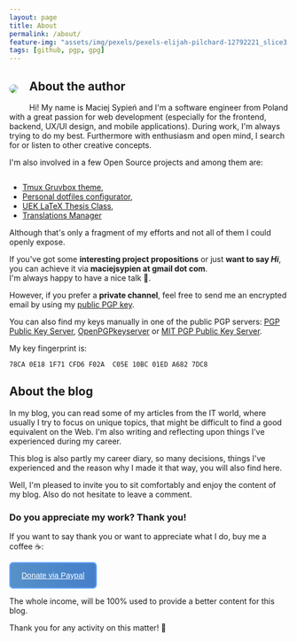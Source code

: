 ```yaml
---
layout: page
title: About
permalink: /about/
feature-img: "assets/img/pexels/pexels-elijah-pilchard-12792221_slice3.jpg"
tags: [github, pgp, gpg]
---
```

<div>
    <img style="
            float: left;
            border-radius: 20px;
            padding: 0;
            margin-top: 25px;
            margin-right: 20px;
            margin-bottom: 20px;
        "
        src="https://secure.gravatar.com/avatar/4d66c5a2d6be57e7cb9bdef200417b4d?s=150"/>
</div>

## About the author

Hi! My name is Maciej Sypień and I'm a software engineer from Poland with a great passion for web development (especially for the frontend, backend, UX/UI design, and mobile applications).
During work, I'm always trying to do my best. Furthermore with enthusiasm and open mind, I search for or listen to other creative concepts.

I'm also involved in a few Open Source projects and among them are:

<div style="clear: both"></div>

-   [Tmux Gruvbox theme][github-egel-tmux-gruvbox],
-   [Personal dotfiles configurator][github-egel-dotfiles],
-   [UEK LaTeX Thesis Class][github-egel-uek-latex-thesis-class],
-   [Translations Manager][github-tr]

Although that's only a fragment of my efforts and not all of them I could openly expose. 

If you've got some **interesting project propositions** or just **want to say _Hi_**, you can achieve it via **maciejsypien at gmail dot com**.<br/> I'm always happy to have a nice talk 🙂.

However, if you prefer a **private channel**, feel free to send me an encrypted email by using my [public PGP key](http://hkps.pool.sks-keyservers.net/pks/lookup?op=get&search=0x10BC01EDA6827DC8).

You can also find my keys manually in one of the public PGP servers: [PGP Public Key Server](https://pgp.key-server.io/), [OpenPGPkeyserver](http://keys.gnupg.net/) or [MIT PGP Public Key Server](https://pgp.mit.edu/).

My key fingerprint is:

```
78CA 0E18 1F71 CFD6 F02A  C05E 10BC 01ED A682 7DC8
```

## About the blog
In my blog, you can read some of my articles from the IT world, where usually I try to focus on unique topics, that might be difficult to find a good equivalent on the Web. I'm also writing and reflecting upon things I've experienced during my career. 

This blog is also partly my career diary, so many decisions, things I've experienced and the reason why I made it that way, you will also find here.

Well, I'm pleased to invite you to sit comfortably and enjoy the content of my blog. Also do not hesitate to leave a comment.

### Do you appreciate my work? Thank you!

If you want to say thank you or want to appreciate what I do, buy me a coffee ☕️:

<a target="_blank"
   href="https://www.paypal.me/msypien"
   style="
        display: inline-block;
        padding: 14px 20px;
        width: auto;
        border-radius: 7px;
        font-family: 'Source Sans Pro', Helvetica, Arial, sans-serif;
        font-size: 1em;
        color: #fff;
        background: #457fca;  /* fallback for old browsers */
        background: -webkit-linear-gradient(to right, #5691c8, #457fca);  /* Chrome 10-25, Safari 5.1-6 */
        background: linear-gradient(to right, #5691c8, #457fca); /* W3C, IE 10+/ Edge, Firefox 16+, Chrome 26+, Opera 12+, Safari 7+ */
        border: 2px solid #66a6ff;
        :hover { text-decoration: none };
   "><i class="fa fa-paypal"></i> Donate via Paypal</a>

The whole income, will be 100% used to provide a better content for this blog.

Thank you for any activity on this matter! 🙂

[github-egel-tmux-gruvbox]: https://github.com/egel/tmux-gruvbox
[github-egel-dotfiles]: https://github.com/egel/dotfiles
[github-tr]: https://github.com/Contactis/translations-manager
[github-egel-uek-latex-thesis-class]: https://github.com/egel/uek-latex-thesis-class
